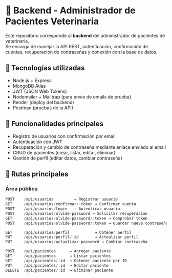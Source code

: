 # 🐾 Backend - Administrador de Pacientes Veterinaria  

Este repositorio corresponde al **backend** del administrador de pacientes de veterinaria.  
Se encarga de manejar la API REST, autenticación, confirmación de cuentas, recuperación de contraseñas y conexión con la base de datos.  

## 🚀 Tecnologías utilizadas  
- Node.js + Express  
- MongoDB Atlas  
- JWT (JSON Web Tokens)  
- Nodemailer + Mailtrap (para envío de emails de prueba)  
- Render (deploy del backend)  
- Postman (pruebas de la API)  

## 📌 Funcionalidades principales  
- Registro de usuarios con confirmación por email  
- Autenticación con JWT  
- Recuperación y cambio de contraseña mediante enlace enviado al email  
- CRUD de pacientes (crear, listar, editar, eliminar)  
- Gestión de perfil (editar datos, cambiar contraseña)  

## 📂 Rutas principales  

### Área pública  
```js
POST    /api/usuarios         → Registrar usuario  
GET     /api/usuarios/confirmar/:token → Confirmar cuenta  
POST    /api/usuarios/login   → Autenticar usuario  
POST    /api/usuarios/olvide-password → Solicitar recuperación  
GET     /api/usuarios/olvide-password/:token → Comprobar token  
POST    /api/usuarios/olvide-password/:token → Guardar nueva contraseña  

GET     /api/usuarios/perfil           → Obtener perfil  
PUT     /api/usuarios/perfil/:id       → Actualizar perfil  
PUT     /api/usuarios/actualizar-password → Cambiar contraseña  

POST    /api/pacientes      → Agregar paciente  
GET     /api/pacientes      → Listar pacientes  
GET     /api/pacientes/:id  → Obtener paciente por ID  
PUT     /api/pacientes/:id  → Editar paciente  
DELETE  /api/pacientes/:id  → Eliminar paciente  
